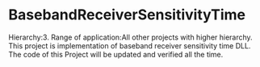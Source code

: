 # BasebandReceiverSensitivityTime

Hierarchy:3. Range of application:All other projects with higher hierarchy. This project is implementation of baseband receiver sensitivity time DLL. The code of this Project will be updated and verified all the time.